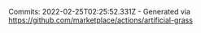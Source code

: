 Commits: 2022-02-25T02:25:52.331Z - Generated via https://github.com/marketplace/actions/artificial-grass
<br>
